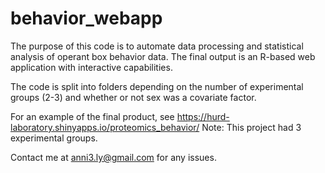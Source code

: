 # behavior_webapp
The purpose of this code is to automate data processing and statistical analysis of operant box behavior data. The final output is an R-based web application with interactive capabilities. 

The code is split into folders depending on the number of experimental groups (2-3) and whether or not sex was a covariate factor. 

For an example of the final product, see https://hurd-laboratory.shinyapps.io/proteomics_behavior/ Note: This project had 3 experimental groups.

Contact me at anni3.ly@gmail.com for any issues.
